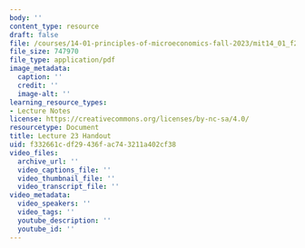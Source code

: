 ```yaml
---
body: ''
content_type: resource
draft: false
file: /courses/14-01-principles-of-microeconomics-fall-2023/mit14_01_f23_handout23.pdf
file_size: 747970
file_type: application/pdf
image_metadata:
  caption: ''
  credit: ''
  image-alt: ''
learning_resource_types:
- Lecture Notes
license: https://creativecommons.org/licenses/by-nc-sa/4.0/
resourcetype: Document
title: Lecture 23 Handout
uid: f332661c-df29-436f-ac74-3211a402cf38
video_files:
  archive_url: ''
  video_captions_file: ''
  video_thumbnail_file: ''
  video_transcript_file: ''
video_metadata:
  video_speakers: ''
  video_tags: ''
  youtube_description: ''
  youtube_id: ''
---
```

